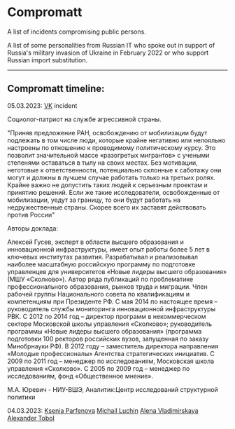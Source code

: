 # Compromatt

A list of incidents compromising public persons.

A list of some personalities from Russian IT who spoke out in support of Russia's military invasion of Ukraine in February 2022 or who support Russian import substitution.

----

## Compromatt timeline:

05.03.2023:
[VK](./companies/VK/) incident

Социолог-патриот на службе агрессивной страны.

"Приняв предложение РАН, освобождению от мобилизации будут подлежать в том числе люди, которые крайне негативно или нелояльно настроены по отношению к проводимому политическому курсу. Это позволит значительной массе «разогретых мигрантов» с учеными степенями оставаться в тылу на своих местах. Без мотивации, неготовые к ответственности, потенциально склонные к саботажу они могут и должны в лучшем случае работать только на третьих ролях. Крайне важно не допустить таких людей к серьезным проектам и принятию решений. Если же такие исследователи, освобожденные от мобилизации, уедут за границу, то они будут работать на недружественные страны. Скорее всего их заставят действовать против России"

Авторы доклада:

Алексей Гусев, эксперт в области высшего образования и инновационной инфраструктуры, имеет опыт работы более 5 лет в ключевых институтах развития. Разрабатывал и реализовывал наиболее масштабную российскую программу по подготовке управленцев для университетов «Новые лидеры высшего образования» (МШУ «Сколково»). Автор ряда публикаций по проблематике профессионального образования, рынков труда и миграции. Член рабочей группы Национального совета по квалификациям и компетенциям при Президенте РФ.
С мая 2014 по настоящее время – руководитель службы мониторинга инновационной инфраструктуры РВК.
С 2012 по 2014 год – директор программ в некоммерческом секторе Московской школы управления «Сколково»; руководитель программы «Новые лидеры высшего образования» (программа подготовки 100 ректоров российских вузов, запущенная по заказу Минобрнауки РФ).
В 2012 году – заместитель директора направления «Молодые профессионалы» Агентства стратегических инициатив.
С 2009 по 2011 год – менеджер по исследованиям, Московская школа управления «Сколково».
С 2005 по 2009 год – менеджер по исследованиям, фонд «Общественное мнение».

М.А. Юревич - НИУ-ВШЭ, Аналитик:Центр исследований структурной политики


04.03.2023:
[Ksenia Parfenova](./persons/ksuu_parfenova.md)
[Michail Luchin](./persons/michail_luchin.md)
[Alena Vladimirskaya](./persons/Alana_Vladimirskaya/alena_vladimirskaya.md)
[Alexander Tobol](./persons/Alexander_Tobol/alexander_tobol.md)
